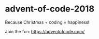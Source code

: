 # advent-of-code-2018
Because Christmas + coding = happiness! 

Join the fun:
https://adventofcode.com/
